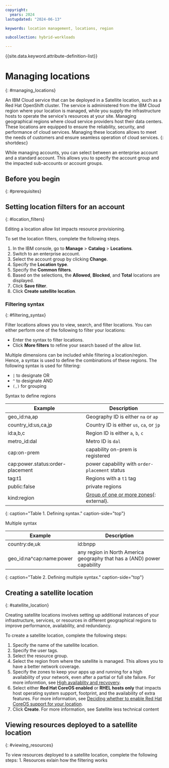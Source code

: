 ```yaml
---
copyright:
  years: 2024
lastupdated: "2024-06-13"

keywords: location management, locations, region

subcollection: hybrid-workloads

---
```


{{site.data.keyword.attribute-definition-list}}


# Managing locations
{: #managing_locations}

An IBM Cloud service that can be deployed in a Satellite location, such as a Red Hat OpenShift cluster. The service is administered from the IBM Cloud region where your location is managed, while you supply the infrastructure hosts to operate the service's resources at your site. Managing geographical regions where cloud service providers host their data centers. These locations are equipped to ensure the reliability, security, and performance of cloud services. Managing these locations allows to meet the needs of customers and ensure seamless operation of cloud services.
{: shortdesc}

While managing accounts, you can select between an enterprise account and a standard account. This allows you to specify the account group and the impacted sub-accounts or account groups. 

## Before you begin
{: #prerequisites}


## Setting location filters for an account 
{: #location_filters}

Editing a location allow list impacts resource provisioning. 
 
To set the location filters, complete the following steps.
1. In the IBM console, go to **Manage** > **Catalog** > **Locations**.
1. Switch to an enterprise account. 
1. Select the account group by clicking **Change**. 
1. Specify the **Location type**. 
1. Specify the **Common filters**. 
1. Based on the selections, the **Allowed**, **Blocked**, and **Total** locations are displayed.  
1. Click **Save filter**.
1. Click **Create satellite location**.

### Filtering syntax
{: #filtering_syntax}

Filter locations allows you to view, search, and filter locations. You can either perform one of the following to filter your locations: 
* Enter the syntax to filter locations. 
* Click **More filters** to refine your search based of the allow list. 

Multiple dimensions can be included while filtering a location/region. Hence, a syntax is used to define the combinations of these regions. The following syntax is used for filtering:
* `|` to designate OR 
* `^` to designate AND 
* `(,)` for grouping

Syntax to define regions

| Example | Description |
|---------------|-------------|
| geo_id:na,ap | Geography ID is either `na` or `ap` | 
| country_id:us,ca,jp | Country ID is either `us`, `ca`, or `jp` | 
| id:a,b,c | Region ID is either `a`, `b`, `c` |
| metro_id:dal | Metro ID is `dal` |
| cap:on-prem | capability on-prem is registered |
| cap:power.status:order-placement | power capability with `order-placement` status | 
| tag:t1 | Regions with a `t1` tag | 
| public:false | private regions |
| kind:region| [Group of one or more zones](https://github.ibm.com/ibmcloud/content-catalog/blob/master/design-docs/regions.md#filters){: external}.
{: caption="Table 1. Defining syntax." caption-side="top"}  

Multiple syntax 

| Example | Description |
|---------------|-------------|
| country:de,uk|id:bnpp | All regions in `de` or `uk` countries as well as (OR) region (id) `bnpp`| 
| geo_id:na^cap:name:power | any region in North America geography that has a (AND) power capability | 
{: caption="Table 2. Defining multiple syntax." caption-side="top"}  

## Creating a satellite location 
{: #satellite_location}

Creating satellite locations involves setting up additional instances of your infrastructure, services, or resources in different geographical regions to improve performance, availability, and redundancy. 

To create a satellite location, complete the following steps:
1. Specify the name of the satellite location. 
1. Specify the user tags. 
1. Select the resource group. 
1. Select the region from where the satellite is managed. This allows you to have a better network coverage. 
1. Specify the zones to keep your apps up and running for a high availability of your network, even after a partial or full site failure. For more informtion, see [High availablity and recvovery](/docs/satellite?topic=satellite-ha).
1. Select either **Red Hat CoreOS enabled** or **RHEL hosts only** that impacts host operating system support, footprint, and the availability of extra features. For more information, see [Deciding whether to enable Red Hat CoreOS support for your location](/docs/satellite?topic=satellite-infrastructure-plan#enable-coreos-loc).
1. Click **Create**. For more information, see Satellite less technical content 

## Viewing resources deployed to a satellite location 
{: #viewing_resources}

To view resources deployed to a satellite location, complete the following steps: 
1. 
 Resources 
 exlain how the filtering works 





